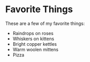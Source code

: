 # Favorite Things

These are a few of my favorite things:

- Raindrops on roses
- Whiskers on kittens
- Bright copper kettles
- Warm woolen mittens
- Pizza
